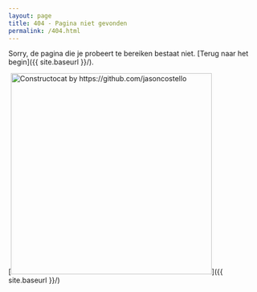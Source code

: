 ```yaml
---
layout: page
title: 404 - Pagina niet gevonden
permalink: /404.html
---
```


Sorry, de pagina die je probeert te bereiken bestaat niet. [Terug naar het begin]({{ site.baseurl }}/).

[<img src="{{ site.baseurl }}/images/404.jpg" alt="Constructocat by https://github.com/jasoncostello" style="width: 400px;"/>]({{ site.baseurl }}/)
